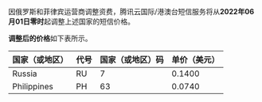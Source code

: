 因俄罗斯和菲律宾运营商调整资费，腾讯云国际/港澳台短信服务将从**2022年06月01日零时**起调整上述国家的短信价格。

**调整后的价格**如下表所示。

| 国家（或地区）    | 代号 | 国家（或地区）码 | 单价（美元） |
| --------------------------------  | ---- | ---------------- | ------------ |
| Russia        | RU     | 7       | 0.1400     |
| Philippines  | PH  | 63   | 0.0740     |
